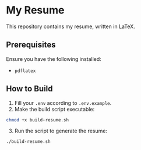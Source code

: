 # My Resume

This repository contains my resume, written in LaTeX.

## Prerequisites

Ensure you have the following installed:

- `pdflatex`

## How to Build

1. Fill your `.env` according to `.env.example`.
2. Make the build script executable:

  ```bash
  chmod +x build-resume.sh
  ```

3. Run the script to generate the resume:

  ```bash
  ./build-resume.sh
  ```
